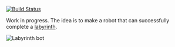 [![Build Status](https://travis-ci.org/atn34/labyrinth-bot.svg?branch=master)](https://travis-ci.org/atn34/labyrinth-bot)

Work in progress. The idea is to make a robot that can successfully complete a
[labyrinth](https://en.wikipedia.org/wiki/Labyrinth_(marble_game)).

![Labyrinth bot](https://lh3.googleusercontent.com/W9hArExihzsYhaZagnB3jBb2ACU7XEt6k-TY4WVhLWgAHssHje2mI3sP0QeT4y7p2kSe2BXfeDbbPjG2gP7foS2Dcrj-Lg_YmERMjWstEYshZ9d9phmd1RQgJ4wPtGLWKgSIbnj5R5TeZaSjPSrUd_A32Gfeqof2TkSHZsB3vSaSZ59hu4E7YIvsLdkN4BG9XyJ2qzfFyM7g0RcI8Fp-POqJM9MsVRyBoMQDIOs9_No6biTx2WPaMD2laDWReaMdjLgyIzmCC7vd5YVe83tnEwvfLgq1NBB1OxBBG6utd7vlUg6zs-wLGEbQSdB49fj7nva1Nx_ki5eFirIrrRKdvL5ZR0ewrJFwE1mmHl5HScNnaGCydzSG1tWGu5ojvuihIn8Riw4WbeCSz_op5cuf_FRiBZtlQRIRp1sGJUXvF0ohG2w2vca7SwBVPnwQS9MO2DtGrtEsP2exg0XIX8uaelcaRc4LAIyDzEqk-mxT6J2xO57xREWXIzaYL2CqK0kuMO--MkFQP9dTm7en79GNcBCQGt3lV2934kJTLLI3iaLvmdLxtVrwGOBoV_IDlMZsOX3sy7EQpVi3t3u3azxJOr4oY-2DUc0N_vR4NwiuQYB8CTfvraH272EBiBUuxyUF4o4PnYQSgL4cpiyNzbHueBZmvXFwlhMmrWWH1kDA4wAtSA=w2634-h1975-no)
